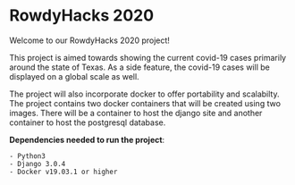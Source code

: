 # RowdyHacks 2020

Welcome to our RowdyHacks 2020 project!

This project is aimed towards showing the current covid-19 cases primarily around the state of Texas. As a side feature, the covid-19 cases will be displayed on a global scale as well. 

The project will also incorporate docker to offer portability and scalabilty. The project contains two docker containers that will be created using two images. There will be a container to host the django site and another container to host the postgresql database. 

**__Dependencies needed to run the project__**:
```
- Python3
- Django 3.0.4
- Docker v19.03.1 or higher
```
